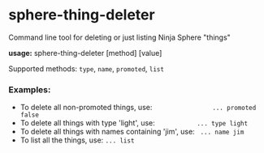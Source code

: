# sphere-thing-deleter

Command line tool for deleting or just listing Ninja Sphere "things"

**usage:** sphere-thing-deleter [method] [value]


Supported methods: `type`, `name`, `promoted`, `list`

### Examples:

 - To delete all non-promoted things, use: `                ... promoted false`
 - To delete all things with type 'light', use: `           ... type light`
 - To delete all things with names containing 'jim', use: ` ... name jim`
 - To list all the things, use:                            `... list`